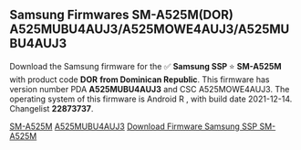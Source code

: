 <h2>Samsung Firmwares SM-A525M(DOR) A525MUBU4AUJ3/A525MOWE4AUJ3/A525MUBU4AUJ3</h2>
Download the Samsung firmware for the ✅ <strong>Samsung SSP </strong> ⭐ <strong>SM-A525M</strong> with product code <strong>DOR</strong> <strong> from Dominican Republic</strong>. This firmware has version number PDA <strong>A525MUBU4AUJ3</strong> and CSC A525MOWE4AUJ3. The operating system of this firmware is Android R , with build date 2021-12-14. Changelist <strong>22873737</strong>.


[SM-A525M](https://samfirm.shop/samsung/model/SM-A525M)
[A525MUBU4AUJ3](https://samfirm.shop/samsung/pda/A525MUBU4AUJ3)
[Download Firmware Samsung SSP SM-A525M](https://samfirm.shop/samsung/firmware/481951)
